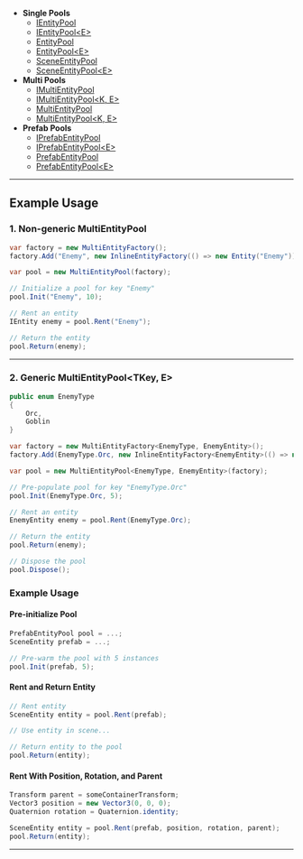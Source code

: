 - **Single Pools**
    - [IEntityPool](IEntityPool.md) <!-- + -->
    - [IEntityPool&lt;E&gt;](IEntityPool%601.md) <!-- + -->
    - [EntityPool](EntityPool.md) <!-- + -->
    - [EntityPool&lt;E&gt;](EntityPool%601.md) <!-- + -->
    - [SceneEntityPool](SceneEntityPool.md) <!-- + -->
    - [SceneEntityPool&lt;E&gt;](SceneEntityPool%601.md) <!-- + -->
- **Multi Pools**
    - [IMultiEntityPool](IMultiEntityPool.md) <!-- + -->
    - [IMultiEntityPool&lt;K, E&gt;](IMultiEntityPool%601.md) <!-- + -->
    - [MultiEntityPool](MultiEntityPool.md) <!-- + -->
    - [MultiEntityPool&lt;K, E&gt;](MultiEntityPool%601.md) <!-- + -->
- **Prefab Pools**
    - [IPrefabEntityPool](IPrefabEntityPool.md) <!-- + -->
    - [IPrefabEntityPool&lt;E&gt;](IPrefabEntityPool%601.md) <!-- + -->
    - [PrefabEntityPool](PrefabEntityPool.md)
    - [PrefabEntityPool&lt;E&gt;](PrefabEntityPool%601.md)




---




## Example Usage

### 1. Non-generic MultiEntityPool

```csharp
var factory = new MultiEntityFactory();
factory.Add("Enemy", new InlineEntityFactory(() => new Entity("Enemy")));

var pool = new MultiEntityPool(factory);

// Initialize a pool for key "Enemy"
pool.Init("Enemy", 10);

// Rent an entity
IEntity enemy = pool.Rent("Enemy");

// Return the entity
pool.Return(enemy);
```

---

### 2. Generic MultiEntityPool<TKey, E>

```csharp
public enum EnemyType
{
    Orc,
    Goblin
}

var factory = new MultiEntityFactory<EnemyType, EnemyEntity>();
factory.Add(EnemyType.Orc, new InlineEntityFactory<EnemyEntity>(() => new Entity("Orc")));

var pool = new MultiEntityPool<EnemyType, EnemyEntity>(factory);

// Pre-populate pool for key "EnemyType.Orc"
pool.Init(EnemyType.Orc, 5);

// Rent an entity
EnemyEntity enemy = pool.Rent(EnemyType.Orc);

// Return the entity
pool.Return(enemy);

// Dispose the pool
pool.Dispose();
```


### Example Usage

#### Pre-initialize Pool

```csharp
PrefabEntityPool pool = ...;
SceneEntity prefab = ...;

// Pre-warm the pool with 5 instances
pool.Init(prefab, 5);
```

#### Rent and Return Entity

```csharp
// Rent entity
SceneEntity entity = pool.Rent(prefab);

// Use entity in scene...

// Return entity to the pool
pool.Return(entity);
```

#### Rent With Position, Rotation, and Parent

```csharp
Transform parent = someContainerTransform;
Vector3 position = new Vector3(0, 0, 0);
Quaternion rotation = Quaternion.identity;

SceneEntity entity = pool.Rent(prefab, position, rotation, parent);
pool.Return(entity);
```

---